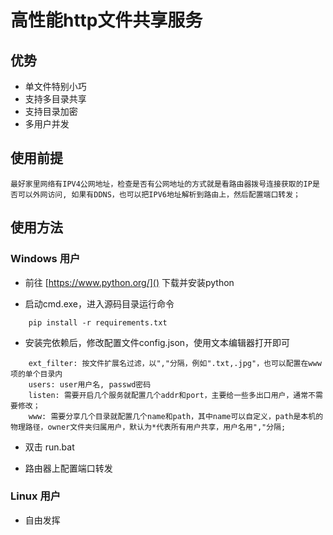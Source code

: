 # 高性能http文件共享服务

## 优势
- 单文件特别小巧
- 支持多目录共享
- 支持目录加密
- 多用户并发

## 使用前提
	
	最好家里网络有IPV4公网地址，检查是否有公网地址的方式就是看路由器拨号连接获取的IP是否可以外网访问, 如果有DDNS，也可以把IPV6地址解析到路由上，然后配置端口转发；

## 使用方法

### Windows 用户

- 前往 [https://www.python.org/]() 下载并安装python

- 启动cmd.exe，进入源码目录运行命令
```
	pip install -r requirements.txt
```	
- 安装完依赖后，修改配置文件config.json，使用文本编辑器打开即可
```
	ext_filter: 按文件扩展名过滤，以","分隔，例如".txt,.jpg"，也可以配置在www项的单个目录内
	users: user用户名, passwd密码
	listen: 需要开启几个服务就配置几个addr和port，主要给一些多出口用户，通常不需要修改；
	www: 需要分享几个目录就配置几个name和path，其中name可以自定义，path是本机的物理路径，owner文件夹归属用户，默认为*代表所有用户共享，用户名用","分隔;
```
- 双击 run.bat

- 路由器上配置端口转发

### Linux 用户

- 自由发挥